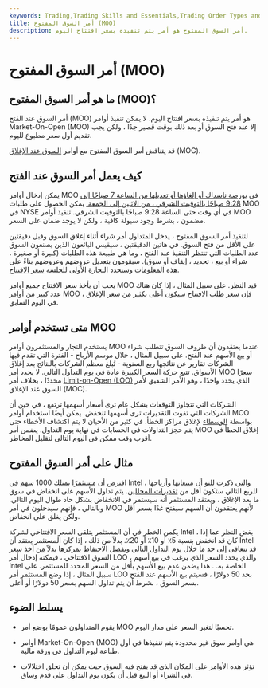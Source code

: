```yaml
---
keywords: Trading,Trading Skills and Essentials,Trading Order Types and Processes,Trading Skills,Trading Orders
title: أمر السوق المفتوح (MOO)
description: أمر السوق المفتوح هو أمر يتم تنفيذه بسعر افتتاح اليوم.
---
```


# أمر السوق المفتوح (MOO)
## ما هو أمر السوق المفتوح (MOO)؟

أمر السوق عند الفتح (MOO) هو أمر يتم تنفيذه بسعر افتتاح اليوم. لا يمكن تنفيذ أوامر Market-On-Open (MOO) إلا عند فتح السوق أو بعد ذلك بوقت قصير جدًا ، ولكن يجب تقديم أول سعر مطبوع لليوم.

قد يتناقض أمر السوق المفتوح مع أوامر [السوق عند الإغلاق](/marketonclose) (MOC).

## كيف يعمل أمر السوق عند الفتح

يمكن إدخال أوامر MOO في [بورصة ناسداك أو إلغاؤها أو تعديلها من الساعة 7 صباحًا إلى 9:28 صباحًا بالتوقيت الشرقي ، من الاثنين إلى الجمعة.](/nasdaq) يمكن الحصول على طلبات MOO في NYSE في أي وقت حتى الساعة 9:28 صباحًا بالتوقيت الشرقي. تنفيذ أوامر MOO مضمون ، بشرط وجود سيولة كافية ، ولكن لا يوجد ضمان على السعر.

لتنفيذ أمر السوق المفتوح ، يدخل المتداول أمر شراء أثناء إغلاق السوق وقبل دقيقتين على الأقل من فتح السوق. في هاتين الدقيقتين ، سيقيس البائعون الذين يصنعون السوق عدد الطلبات التي تنتظر التنفيذ عند الفتح ، وما هي طبيعة هذه الطلبات (كبيرة أو صغيرة ، شراء أو بيع ، تحديد ، إيقاف أو سوق). سيقومون بتعديل عروضهم وعروضهم بناءً على هذه المعلومات وستحدد التجارة الأولى للجلسة [سعر الافتتاح](/openingprice).

يجب أن يأخذ سعر الافتتاح جميع أوامر MOO قيد النظر. على سبيل المثال ، إذا كان هناك عدد كبير من أوامر MOO ، فإن سعر طلب الافتتاح سيكون أعلى بكثير من سعر الإغلاق في اليوم السابق.

## متى تستخدم أوامر MOO

يستخدم التجار والمستثمرون أوامر MOO عندما يعتقدون أن ظروف السوق تتطلب شراء أو بيع الأسهم عند الفتح. على سبيل المثال ، خلال موسم الأرباح - الفترة التي تقدم فيها الشركات تقارير عن نتائجها ربع السنوية - تُبلغ معظم الشركات بالنتائج بعد إغلاق الأسواق. تتبع حركة السعر الكبيرة عادة في يوم التداول التالي. لا يحدد أمر MOO سعرًا محددًا ، بخلاف أمر [Limit-on-Open (LOO)](/limitonopenorder) الذي يحدد واحدًا ، وهو الأمر الشقيق لأمر السوق عند الإغلاق (MOC).

الشركات التي تتجاوز التوقعات بشكل عام ترى أسعار أسهمها ترتفع ، في حين أن الشركات التي تفوت التقديرات ترى أسهمها تنخفض. يمكن أيضًا استخدام أوامر MOO بواسطة [الوسطاء](/broker) لإغلاق مراكز الخطأ. في كثير من الأحيان لا يتم اكتشاف الأخطاء حتى يتم حجز التداولات في الحسابات في نهاية يوم التداول. يضمن أمر MOO إغلاق الخطأ في أقرب وقت ممكن في اليوم التالي لتقليل المخاطر.

## مثال على أمر السوق المفتوح

افترض أن مستثمرًا يمتلك 1000 سهم في Intel ، والتي ذكرت للتو أن مبيعاتها وأرباحها للربع التالي ستكون أقل من [تقديرات المحللين](/analyst-expectation). يتم تداول الأسهم على انخفاض في سوق ما بعد الإغلاق ، ويعتقد المستثمر أنه سيستمر في الانخفاض بشكل حاد طوال اليوم التالي. وبالتالي ، فإنهم سيدخلون في أمر MOO لأنهم يعتقدون أن السهم سيفتح غدًا بسعر أقل ولكن يغلق على انخفاض.

يكمن الخطر في أن المستثمر يتلقى السعر الافتتاحي لشركة Intel ، بغض النظر عما إذا كان قد انخفض بنسبة 5٪ أو 10٪ أو 20٪. بدلاً من ذلك ، إذا كان المستثمر يعتقد أن Intel قد تتعافى إلى حد ما خلال يوم التداول التالي ويفضل الاحتفاظ بمركزها بدلاً [من](/position) أخذ سعر السوق الافتتاحي ، فيمكنه إدخال أمر LOO ، والذي يحدد السعر الذي يرغب في بيع أسهم Intel الخاصة به. . هذا يضمن عدم بيع الأسهم بأقل من السعر المحدد للمستثمر. على سبيل المثال ، إذا وضع المستثمر أمر LOO بحد 50 دولارًا ، فسيتم بيع الأسهم عند الفتح بسعر السوق ، بشرط أن يتم تداول السهم بسعر 50 دولارًا أو أعلى.

## يسلط الضوء

- يقوم المتداولون عمومًا بوضع أمر MOO تحسبًا لتغير السعر على مدار اليوم.

- أوامر Market-On-Open (MOO) هي أوامر سوق غير محدودة يتم تنفيذها في أول طباعة ليوم التداول في ورقة مالية.

- تؤثر هذه الأوامر على المكان الذي قد يفتح فيه السوق حيث يمكن أن تخلق اختلالات في الشراء أو البيع قبل أن يكون يوم التداول على قدم وساق.

